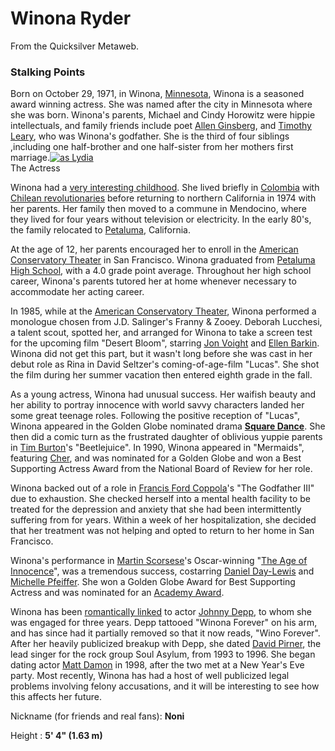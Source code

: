 
# Winona Ryder

From the Quicksilver Metaweb.

### Stalking Points


Born on October 29, 1971, in Winona, [Minnesota](/), Winona is a seasoned award winning actress. She was named after the city in Minnesota where she was born. Winona's parents, Michael and Cindy Horowitz were hippie intellectuals, and family friends include poet [Allen Ginsberg](/), and [Timothy Leary](/timothy-leary), who was Winona's godfather. She is the third of four siblings ,including one half-brother and one half-sister from her mothers first marriage.[![as Lydia](/web/20060725224901im_/http://www.metaweb.com/wiki/upload/0/0c/Lydia_05MW.jpg)](as-lydia)  
The Actress

Winona had a [very interesting childhood](/). She lived briefly in [Colombia](/) with [Chilean revolutionaries](/) before returning to northern California in 1974 with her parents. Her family then moved to a commune in Mendocino, where they lived for four years without television or electricity. In the early 80's, the family relocated to [Petaluma](/), California.

At the age of 12, her parents encouraged her to enroll in the [American Conservatory Theater](/) in San Francisco. Winona graduated from [Petaluma High School](/), with a 4.0 grade point average. Throughout her high school career, Winona's parents tutored her at home whenever necessary to accommodate her acting career.

In 1985, while at the [American Conservatory Theater](/), Winona performed a monologue chosen from J.D. Salinger's Franny & Zooey. Deborah Lucchesi, a talent scout, spotted her, and arranged for Winona to take a screen test for the upcoming film "Desert Bloom", starring [Jon Voight](/) and [Ellen Barkin](/). Winona did not get this part, but it wasn't long before she was cast in her debut role as Rina in David Seltzer's coming-of-age-film "Lucas". She shot the film during her summer vacation then entered eighth grade in the fall.

As a young actress, Winona had unusual success. Her waifish beauty and her ability to portray innocence with world savvy characters landed her some great teenage roles. Following the positive reception of "Lucas", Winona appeared in the Golden Globe nominated drama **[Square Dance](/)**. She then did a comic turn as the frustrated daughter of oblivious yuppie parents in [Tim Burton](/)'s "Beetlejuice". In 1990, Winona appeared in "Mermaids", featuring [Cher](/), and was nominated for a Golden Globe and won a Best Supporting Actress Award from the National Board of Review for her role.

Winona backed out of a role in [Francis Ford Coppola](/)'s "The Godfather III" due to exhaustion. She checked herself into a mental health facility to be treated for the depression and anxiety that she had been intermittently suffering from for years. Within a week of her hospitalization, she decided that her treatment was not helping and opted to return to her home in San Francisco.

Winona's performance in [Martin Scorsese](/)'s Oscar-winning "[The Age of Innocence](/)", was a tremendous success, costarring [Daniel Day-Lewis](/) and [Michelle Pfeiffer](/). She won a Golden Globe Award for Best Supporting Actress and was nominated for an [Academy Award](/).

Winona has been [romantically linked](/) to actor [Johnny Depp](/), to whom she was engaged for three years. Depp tattooed "Winona Forever" on his arm, and has since had it partially removed so that it now reads, "Wino Forever". After her heavily publicized breakup with Depp, she dated [David Pirner](/), the lead singer for the rock group Soul Asylum, from 1993 to 1996. She began dating actor [Matt Damon](/) in 1998, after the two met at a New Year's Eve party. Most recently, Winona has had a host of well publicized legal problems involving felony accusations, and it will be interesting to see how this affects her future.

Nickname (for friends and real fans): **Noni**  

Height : **5' 4" (1.63 m)**
